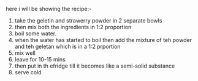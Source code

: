 here i will be showing the recipe:-

1. take the geletin and strawerry powder in 2 separate bowls
2. then mix both the ingredients in 1:2 proportion
3. boil some water.
4. when the water has started to boil then add the mixture of teh powder and teh geletan which is in a 1:2 prportion
5. mix well
6. leave for 10-15 mins
7. then put in th efridge till it becomes like a semi-solid substance
8. serve cold